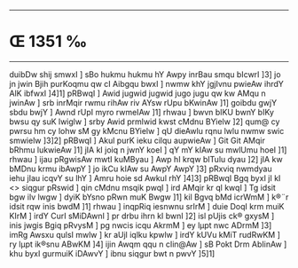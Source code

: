 ___
# Œ 1351 ‰
---
duibDw shij smwxI ] sBo hukmu hukmu hY Awpy inrBau smqu bIcwrI ]3]
jo jn jwin Bjih purKoqmu qw cI Aibgqu bwxI ] nwmw khY jgjIvnu
pwieAw ihrdY AlK ibfwxI ]4]1] pRBwqI ] Awid jugwid jugwid jugo jugu
qw kw AMqu n jwinAw ] srb inrMqir rwmu rihAw riv AYsw rUpu bKwinAw
]1] goibdu gwjY sbdu bwjY ] Awnd rUpI myro rwmeIAw ]1] rhwau ] bwvn
bIKU bwnY bIKy bwsu qy suK lwiglw ] srby Awid prmlwid kwst cMdnu
BYielw ]2] qum@ cy pwrsu hm cy lohw sM gy kMcnu BYielw ] qU dieAwlu rqnu
lwlu nwmw swic smwielw ]3]2] pRBwqI ] Akul purK ieku cilqu
aupwieAw ] Git Git AMqir bRhmu lukwieAw ]1] jIA kI joiq n jwnY koeI
] qY mY kIAw su mwlUmu hoeI ]1] rhwau ] ijau pRgwisAw mwtI kuMByau ] Awp
hI krqw bITulu dyau ]2] jIA kw bMDnu krmu ibAwpY ] jo ikCu kIAw su
AwpY AwpY ]3] pRxviq nwmdyau iehu jIau icqvY su lhY ] Amru hoie sd
Awkul rhY ]4]3]
pRBwqI Bgq byxI jI kI
<> siqgur pRswid ]
qin cMdnu msqik pwqI ] ird AMqir kr ql kwqI ] Tg idsit bgw
ilv lwgw ] dyiK bYsno pRwn muK Bwgw ]1] kil Bgvq bMd icrWmM ] k®¨r
idsit rqw inis bwdM ]1] rhwau ] inqpRiq iesnwnu srIrM ] duie DoqI
krm muiK KIrM ] irdY CurI sMiDAwnI ] pr drbu ihrn kI bwnI ]2] isl
pUjis ck® gxysM ] inis jwgis Bgiq pRvysM ] pg nwcis icqu AkrmM ] ey
lµpt nwc ADrmM ]3] imRg Awsxu qulsI mwlw ] kr aUjl iqlku kpwlw
] irdY kUVu kMiT rudRwKM ] ry lµpt ik®snu ABwKM ]4] ijin Awqm qqu n
cIin@Aw ] sB Pokt Drm AbIinAw ] khu byxI gurmuiK iDAwvY ] ibnu
siqgur bwt n pwvY ]5]1]
####
